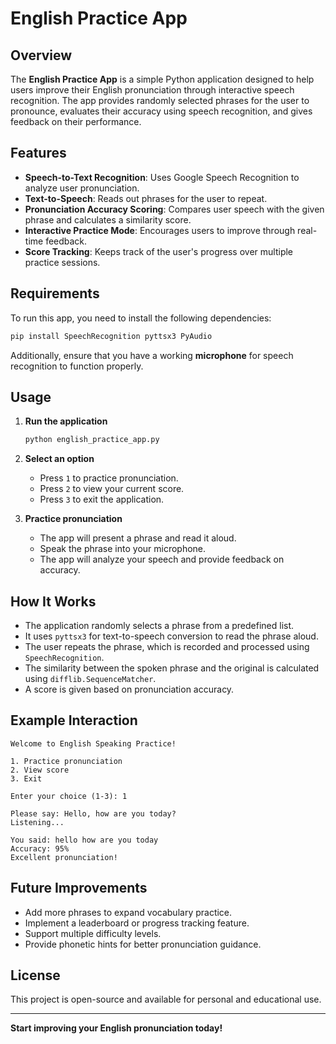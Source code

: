 # English Practice App

## Overview

The **English Practice App** is a simple Python application designed to help users improve their English pronunciation through interactive speech recognition. The app provides randomly selected phrases for the user to pronounce, evaluates their accuracy using speech recognition, and gives feedback on their performance.

## Features

- **Speech-to-Text Recognition**: Uses Google Speech Recognition to analyze user pronunciation.
- **Text-to-Speech**: Reads out phrases for the user to repeat.
- **Pronunciation Accuracy Scoring**: Compares user speech with the given phrase and calculates a similarity score.
- **Interactive Practice Mode**: Encourages users to improve through real-time feedback.
- **Score Tracking**: Keeps track of the user's progress over multiple practice sessions.

## Requirements

To run this app, you need to install the following dependencies:

```bash
pip install SpeechRecognition pyttsx3 PyAudio 
```

Additionally, ensure that you have a working **microphone** for speech recognition to function properly.

## Usage

1. **Run the application**

   ```bash
   python english_practice_app.py
   ```

2. **Select an option**

   - Press `1` to practice pronunciation.
   - Press `2` to view your current score.
   - Press `3` to exit the application.

3. **Practice pronunciation**

   - The app will present a phrase and read it aloud.
   - Speak the phrase into your microphone.
   - The app will analyze your speech and provide feedback on accuracy.

## How It Works

- The application randomly selects a phrase from a predefined list.
- It uses `pyttsx3` for text-to-speech conversion to read the phrase aloud.
- The user repeats the phrase, which is recorded and processed using `SpeechRecognition`.
- The similarity between the spoken phrase and the original is calculated using `difflib.SequenceMatcher`.
- A score is given based on pronunciation accuracy.

## Example Interaction

```
Welcome to English Speaking Practice!

1. Practice pronunciation
2. View score
3. Exit

Enter your choice (1-3): 1

Please say: Hello, how are you today?
Listening...

You said: hello how are you today
Accuracy: 95%
Excellent pronunciation!
```

## Future Improvements

- Add more phrases to expand vocabulary practice.
- Implement a leaderboard or progress tracking feature.
- Support multiple difficulty levels.
- Provide phonetic hints for better pronunciation guidance.

## License

This project is open-source and available for personal and educational use.

---

**Start improving your English pronunciation today!**